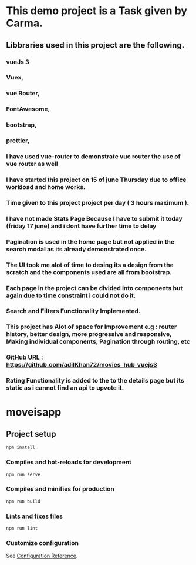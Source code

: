 # This demo project is a Task given by Carma.

## Libbraries used in this project are the following.
### vueJs 3
### Vuex,
### vue Router,
### FontAwesome,
### bootstrap,
### prettier,
### I have used vue-router to demonstrate vue router the use of vue router as well
### I have started this project on 15 of june Thursday due to office workload and home works. 
### Time given to this project project per day ( 3 hours maximum ).
### I have not made Stats Page Because I have to submit it today (friday 17 june) and i dont have further time to delay
### Pagination is used in the home page but not applied in the search modal as its already demonstrated once.
### The UI took me alot of time to desing its a design from the scratch and the components used are all from bootstrap.
### Each page in the project can be divided into components but again due to time constraint i could not do it.
### Search and Filters Functionality Implemented.
### This project has Alot of space for Improvement e.g : router history, better design, more progressive and responsive, Making individual components, Pagination through routing, etc
### GitHub URL : https://github.com/adilKhan72/movies_hub_vuejs3
### Rating Functionality is added to the to the details page but its static as i cannot find an api to upvote it.
### 
# moveisapp

## Project setup
```
npm install
```

### Compiles and hot-reloads for development
```
npm run serve
```

### Compiles and minifies for production
```
npm run build
```

### Lints and fixes files
```
npm run lint
```

### Customize configuration
See [Configuration Reference](https://cli.vuejs.org/config/).
